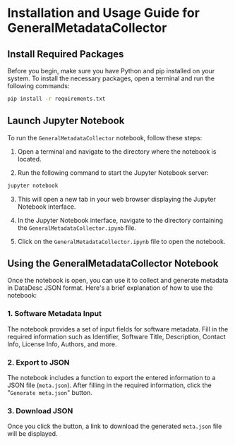 # Installation and Usage Guide for GeneralMetadataCollector

## Install Required Packages
Before you begin, make sure you have Python and pip installed on your system. To install the necessary packages, open a terminal and run the following commands:

```bash
pip install -r requirements.txt
```

## Launch Jupyter Notebook
To run the `GeneralMetadataCollector` notebook, follow these steps:

1. Open a terminal and navigate to the directory where the notebook is located.

2. Run the following command to start the Jupyter Notebook server:
```bash
jupyter notebook
```

3. This will open a new tab in your web browser displaying the Jupyter Notebook interface.

4. In the Jupyter Notebook interface, navigate to the directory containing the `GeneralMetadataCollector.ipynb` file.

5. Click on the `GeneralMetadataCollector.ipynb` file to open the notebook.

## Using the GeneralMetadataCollector Notebook
Once the notebook is open, you can use it to collect and generate metadata in DataDesc JSON format. Here's a brief explanation of how to use the notebook:

### 1. Software Metadata Input
The notebook provides a set of input fields for software metadata. Fill in the required information such as Identifier, Software Title, Description, Contact Info, License Info, Authors, and more.

### 2. Export to JSON
The notebook includes a function to export the entered information to a JSON file (`meta.json`).
After filling in the required information, click the "`Generate meta.json`" button.

### 3. Download JSON
Once you click the button, a link to download the generated `meta.json` file will be displayed.